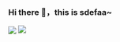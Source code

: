 ### Hi there 👋，this is sdefaa~

<p>
<img align="center" src="https://github-readme-stats.vercel.app/api?username=sdefaa&show_icons=true&hide_title=true&hide_rank=true&hide=issues&count_private=false&disable_animations=true"/>
<img align="top" src="https://github-readme-stats.vercel.app/api/top-langs/?username=sdefaa&layout=compact&langs_count=4&hide=javascript,html,css"/>
</p>
